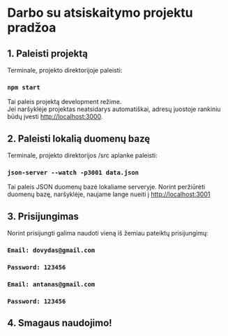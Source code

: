 # Darbo su atsiskaitymo projektu pradžoa

## 1. Paleisti projektą

Terminale, projekto direktorijoje paleisti:

### `npm start`

Tai paleis projektą development režime.\
Jei naršyklėje projektas neatsidarys automatiškai, adresų juostoje rankiniu būdų įvesti [http://localhost:3000](http://localhost:3000).

## 2. Paleisti lokalią duomenų bazę

Terminale, projekto direktorijos /src aplanke paleisti:

### `json-server --watch -p3001 data.json`

Tai paleis JSON duomenų bazė lokaliame serveryje.
Norint peržiūrėti duomenų bazę, naršyklėje, naujame lange nueiti į [http://localhost:3001](http://localhost:3001)

## 3. Prisijungimas

Norint prisijungti galima naudoti vieną iš žemiau pateiktų prisijungimų:

### `Email: dovydas@gmail.com`
### `Password: 123456`

### `Email: antanas@gmail.com`
### `Password: 123456`

## 4. Smagaus naudojimo!
